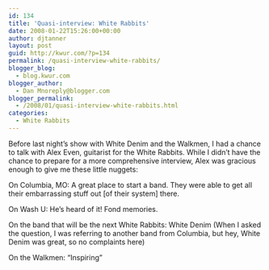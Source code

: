 ```yaml
---
id: 134
title: 'Quasi-interview: White Rabbits'
date: 2008-01-22T15:26:00+00:00
author: djtanner
layout: post
guid: http://kwur.com/?p=134
permalink: /quasi-interview-white-rabbits/
blogger_blog:
  - blog.kwur.com
blogger_author:
  - Dan Mnoreply@blogger.com
blogger_permalink:
  - /2008/01/quasi-interview-white-rabbits.html
categories:
  - White Rabbits
---
```

<div class="pf-content">
  <p>
    Before last night’s show with White Denim and the Walkmen, I had a chance to talk with Alex Even, guitarist for the White Rabbits. While I didn’t have the chance to prepare for a more comprehensive interview, Alex was gracious enough to give me these little nuggets:
  </p>
  
  <p>
    On Columbia, MO: A great place to start a band. They were able to get all their embarrassing stuff out [of their system] there.
  </p>
  
  <p>
    On Wash U: He’s heard of it! Fond memories.
  </p>
  
  <p>
    On the band that will be the next White Rabbits: White Denim (When I asked the question, I was referring to another band from Columbia, but hey, White Denim was great, so no complaints here)
  </p>
  
  <p>
    On the Walkmen: “Inspiring”
  </p>
</div>